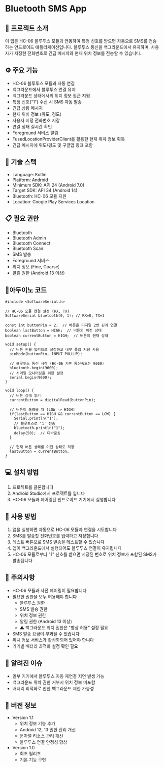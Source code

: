 # Bluetooth SMS App

## 📱 프로젝트 소개
이 앱은 HC-06 블루투스 모듈과 연동하여 특정 신호를 받으면 자동으로 SMS를 전송하는 안드로이드 애플리케이션입니다. 블루투스 통신을 백그라운드에서 유지하며, 사용자가 지정한 전화번호로 긴급 메시지와 현재 위치 정보를 전송할 수 있습니다.

## ⚙️ 주요 기능
- HC-06 블루투스 모듈과 자동 연결
- 백그라운드에서 블루투스 연결 유지
- 백그라운드 상태에서의 위치 정보 접근 지원
- 특정 신호("1") 수신 시 SMS 자동 발송
- 긴급 상황 메시지
- 현재 위치 정보 (위도, 경도)
- 사용자 지정 전화번호 저장
- 연결 상태 실시간 확인
- Foreground 서비스 알림
- FusedLocationProviderClient를 활용한 현재 위치 정보 획득
- 긴급 메시지에 위도/경도 및 구글맵 링크 포함

## 🔧 기술 스택
- Language: Kotlin
- Platform: Android
- Minimum SDK: API 24 (Android 7.0)
- Target SDK: API 34 (Android 14)
- Bluetooth: HC-06 모듈 지원
- Location: Google Play Services Location

## 📋 필요 권한
- Bluetooth
- Bluetooth Admin
- Bluetooth Connect
- Bluetooth Scan
- SMS 발송
- Foreground 서비스
- 위치 정보 (Fine, Coarse)
- 알림 권한 (Android 13 이상)

## 📝아두이노 코드
```
#include <SoftwareSerial.h>

// HC-06 모듈 연결 설정 (RX, TX)
SoftwareSerial bluetooth(0, 1); // RX=0, TX=1

const int buttonPin = 2;  // 버튼을 디지털 2번 핀에 연결
boolean lastButton = HIGH;  // 버튼의 이전 상태
boolean currentButton = HIGH;  // 버튼의 현재 상태

void setup() {
  // 버튼 핀을 입력으로 설정하고 내부 풀업 저항 사용
  pinMode(buttonPin, INPUT_PULLUP);
  
  // 블루투스 통신 시작 (HC-06 기본 통신속도는 9600)
  bluetooth.begin(9600);
  // 시리얼 모니터링을 위한 설정
  Serial.begin(9600);
}

void loop() {
  // 버튼 상태 읽기
  currentButton = digitalRead(buttonPin);

  // 버튼이 눌렸을 때 (LOW -> HIGH)
  if(lastButton == HIGH && currentButton == LOW) {
    Serial.println("1");
    // 블루투스로 '1' 전송
    bluetooth.println("1");
    delay(50);  // 디바운싱
  }

  // 현재 버튼 상태를 이전 상태로 저장
  lastButton = currentButton;
}
```


## 💻 설치 방법
1. 프로젝트를 클론합니다
2. Android Studio에서 프로젝트를 엽니다
3. HC-06 모듈과 페어링된 안드로이드 기기에서 실행합니다

## 🚀 사용 방법
1. 앱을 실행하면 자동으로 HC-06 모듈과 연결을 시도합니다
2. SMS를 발송할 전화번호를 입력하고 저장합니다
3. 테스트 버튼으로 SMS 발송을 테스트할 수 있습니다
4. 앱이 백그라운드에서 실행되어도 블루투스 연결이 유지됩니다
5. HC-06 모듈로부터 "1" 신호를 받으면 저장된 번호로 위치 정보가 포함된 SMS가 발송됩니다

## 📝 주의사항
- HC-06 모듈과 사전 페어링이 필요합니다
- 필요한 권한을 모두 허용해야 합니다
   - 블루투스 권한
   - SMS 발송 권한
   - 위치 정보 권한
   - 알림 권한 (Android 13 이상)
   - ⚠️ 백그라운드 위치 권한은 "항상 허용" 설정 필요
- SMS 발송 요금이 부과될 수 있습니다
- 위치 정보 서비스가 활성화되어 있어야 합니다
- 기기별 배터리 최적화 설정 확인 필요

## 🚨 알려진 이슈
- 일부 기기에서 블루투스 자동 재연결 지연 발생 가능
- 백그라운드 위치 권한 거부시 위치 정보 미포함
- 배터리 최적화로 인한 백그라운드 제한 가능성

## 🔄 버전 정보
- Version 1.1
   - 위치 정보 기능 추가
   - Android 12, 13 권한 관리 개선
   - 문자열 리소스 관리 개선
   - 블루투스 연결 안정성 향상
- Version 1.0
   - 최초 릴리즈
   - 기본 기능 구현
